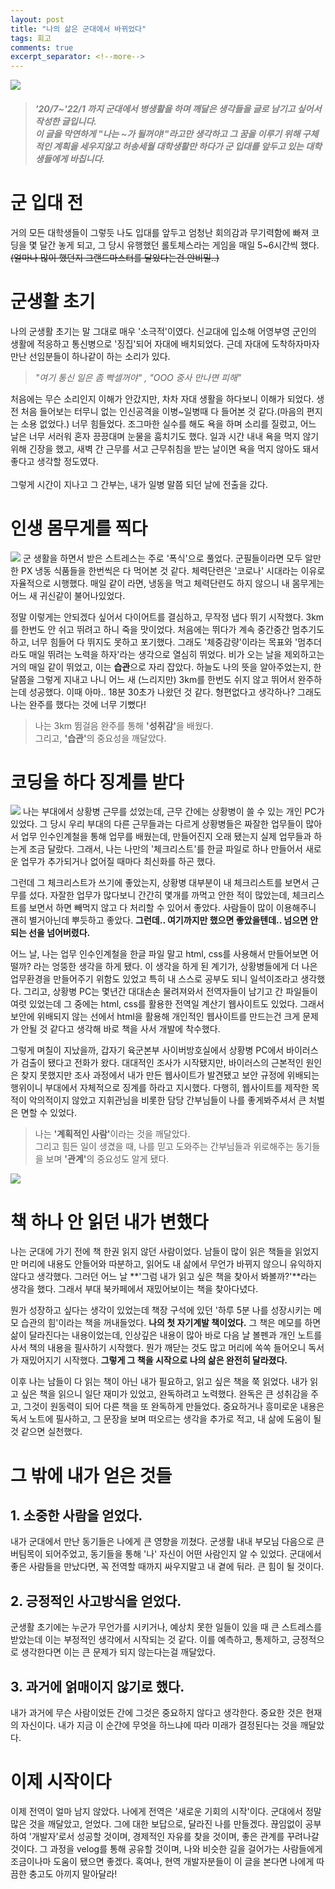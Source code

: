 ```yaml
---
layout: post
title: "나의 삶은 군대에서 바뀌었다"
tags: 회고
comments: true
excerpt_separator: <!--more-->
---
```


![](https://velog.velcdn.com/images/dongho18/post/adf0a56c-aa6c-4bbb-ab95-701036763596/%EA%B5%B0%EB%8C%80.png)

<Blockquote><h5><span style="color:gray">'20/7~'22/1 까지 군대에서 병생활을 하며 깨달은 생각들을 글로 남기고 싶어서 작성한 글입니다.<br>이 글을 막연하게 "나는 ~가 될꺼야!"라고만 생각하고 그 꿈을 이루기 위해 구체적인 계획을 세우지않고 허송세월 대학생활만 하다가 군 입대를 앞두고 있는 대학생들에게 바칩니다.</span></h5></Blockquote><!--more-->

<h1>군 입대 전</h1>
거의 모든 대학생들이 그렇듯 나도 입대를 앞두고 엄청난 회의감과 무기력함에 빠져 코딩을 몇 달간 놓게 되고, 그 당시 유행했던 롤토체스라는 게임을 매일 5~6시간씩 했다.<del>(얼마나 많이 했던지 그랜드마스터를 달았다는건 안비밀..)</del>

<h1>군생활 초기</h1>
나의 군생활 초기는 말 그대로 매우 '소극적'이였다. 신교대에 입소해 어영부영 군인의 생활에 적응하고 통신병으로 '징집'되어 자대에 배치되었다. 근데 자대에 도착하자마자 만난 선임분들이 하나같이 하는 소리가 있다.
  <Blockquote><em>"여기 통신 일은 좀 빡셀꺼야" , "OOO 중사 만나면 피해"</em></Blockquote>
처음에는 무슨 소리인지 이해가 안갔지만, 차차 자대 생활을 하다보니 이해가 되었다. 생전 처음 들어보는 터무니 없는 인신공격을 이병~일병때 다 들어본 것 같다.(마음의 편지는 소용 없었다.) 너무 힘들었다. 조그마한 실수를 해도 욕을 하며 소리를 질렀고, 어느 날은 너무 서러워 혼자 끙끙대며 눈물을 훔치기도 했다. 일과 시간 내내 욕을 먹지 않기 위해 긴장을 했고, 새벽 간 근무를 서고 근무취침을 받는 날이면 욕을 먹지 않아도 돼서 좋다고 생각할 정도였다. <br><br>그렇게 시간이 지나고 그 간부는, 내가 일병 말쯤 되던 날에 전출을 갔다.

<h1>인생 몸무게를 찍다</h1>
<img src="https://images.velog.io/images/dongho18/post/0530bd2b-4bef-4fa1-9c6c-0a887eea65b0/image.png">
군 생활을 하면서 받은 스트레스는 주로 '폭식'으로 풀었다. 군필들이라면 모두 알만한 PX 냉동 식품들을 한번씩은 다 먹어본 것 같다. 체력단련은 '코로나' 시대라는 이유로 자율적으로 시행했다. 매일 같이 라면, 냉동을 먹고 체력단련도 하지 않으니 내 몸무게는 어느 새 귀신같이 불어나있었다.

정말 이렇게는 안되겠다 싶어서 다이어트를 결심하고, 무작정 냅다 뛰기 시작했다. 3km를 한번도 안 쉬고 뛰려고 하니 죽을 맛이었다. 처음에는 뛰다가 계속 중간중간 멈추기도 하고, 너무 힘들어 다 뛰지도 못하고 포기했다. 그래도 '체중감량'이라는 목표와 '멈추더라도 매일 뛰려는 노력을 하자'라는 생각으로 열심히 뛰었다. 비가 오는 날을 제외하고는 거의 매일 같이 뛰었고, 이는 **습관**으로 자리 잡았다. 하늘도 나의 뜻을 알아주었는지, 한달쯤을 그렇게 지내고 나니 어느 새 (느리지만) 3km를 한번도 쉬지 않고 뛰어서 완주하는데 성공했다. 이때 아마.. 18분 30초가 나왔던 것 같다. 형편없다고 생각하나? 그래도 나는 완주를 했다는 것에 너무 기뻤다!<br>

> 나는 3km 뜀걸음 완주를 통해 <b>'성취감'</b>을 배웠다.<br>그리고, <b>'습관'</b>의 중요성을 깨달았다.

<h1>코딩을 하다 징계를 받다</h1>
<img src="https://images.velog.io/images/dongho18/post/2e365ac3-cf70-461f-9251-1ea673ed3582/image.png">
나는 부대에서 상황병 근무를 섰었는데, 근무 간에는 상황병이 쓸 수 있는 개인 PC가 있었다. 그 당시 우리 부대의 다른 근무들과는 다르게 상황병들은 짜잘한 업무들이 많아서 업무 인수인계철을 통해 업무를 배웠는데, 만들어진지 오래 됐는지 실제 업무들과 하는게 조금 달랐다. 그래서, 나는 나만의 '체크리스트'를 한글 파일로 하나 만들어서 새로운 업무가 추가되거나 없어질 때마다 최신화를 하곤 했다.

그런데 그 체크리스트가 쓰기에 좋았는지, 상황병 대부분이 내 체크리스트를 보면서 근무를 섰다. 자잘한 업무가 많다보니 간간히 몇개를 까먹고 안한 적이 많았는데, 체크리스트를 보면서 하면 빼먹지 않고 다 처리할 수 있어서 좋았다. 사람들이 많이 이용해주니 괜히 별거아닌데 뿌듯하고 좋았다. <b>그런데.. 여기까지만 했으면 좋았을텐데.. 넘으면 안되는 선을 넘어버렸다.</b>

어느 날, 나는 업무 인수인계철을 한글 파일 말고 html, css를 사용해서 만들어보면 어떨까? 라는 엉뚱한 생각을 하게 됐다. 이 생각을 하게 된 계기가, 상황병들에게 더 나은 업무환경을 만들어주기 위함도 있었고 특히 내 스스로 공부도 되니 일석이조라고 생각했다. 그리고, 상황병 PC는 몇년간 대대손손 물려져와서 전역자들이 남기고 간 파일들이 여럿 있었는데 그 중에는 html, css를 활용한 전역일 계산기 웹사이트도 있었다. 그래서 보안에 위배되지 않는 선에서 html을 활용해 개인적인 웹사이트를 만드는건 크게 문제가 안될 것 같다고 생각해 바로 책을 사서 개발에 착수했다.

그렇게 며칠이 지났을까, 갑자기 육군본부 사이버방호실에서 상황병 PC에서 바이러스가 검출이 됐다고 전화가 왔다. 대대적인 조사가 시작됐지만, 바이러스의 근본적인 원인은 찾지 못했지만 조사 과정에서 내가 만든 웹사이트가 발견됐고 보안 규정에 위배되는 행위이니 부대에서 자체적으로 징계를 하라고 지시했다. 다행히, 웹사이트를 제작한 목적이 악의적이지 않았고 지휘관님을 비롯한 담당 간부님들이 나를 좋게봐주셔서 큰 처벌은 면할 수 있었다.<br>

<blockquote>나는 <b>'계획적인 사람'</b>이라는 것을 깨달았다.<br>그리고 힘든 일이 생겼을 때, 나를 믿고 도와주는 간부님들과 위로해주는 동기들을 보며 <b>'관계'</b>의 중요성도 알게 됐다.</blockquote>

<img src="https://images.velog.io/images/dongho18/post/d809db57-2f6c-4a34-acbb-0406a121be31/image.png">
<h1>책 하나 안 읽던 내가 변했다</h1>

나는 군대에 가기 전에 책 한권 읽지 않던 사람이었다. 남들이 많이 읽은 책들을 읽었지만 머리에 내용도 안들어와 따분하고, 읽어도 내 삶에서 무언가 바뀌지 않으니 유익하지 않다고 생각했다. 그러던 어느 날 **'그럼 내가 읽고 싶은 책을 찾아서 봐볼까?'**라는 생각을 했다. 그래서 부대 북카페에서 재밌어보이는 책을 찾아다녔다.

뭔가 성장하고 싶다는 생각이 있었는데 책장 구석에 있던 '하루 5분 나를 성장시키는 메모 습관의 힘'이라는 책을 꺼내들었다. **나의 첫 자기계발 책이었다.** 그 책은 메모를 하면 삶이 달라진다는 내용이었는데, 인상깊은 내용이 많아 바로 다음 날 볼펜과 개인 노트를 사서 책의 내용을 필사하기 시작했다. 뭔가 깨닫는 것도 많고 머리에 쏙쏙 들어오니 독서가 재밌어지기 시작했다. **그렇게 그 책을 시작으로 나의 삶은 완전히 달라졌다.**

이후 나는 남들이 다 읽는 책이 아닌 내가 필요하고, 읽고 싶은 책을 쭉 읽었다. 내가 읽고 싶은 책을 읽으니 일단 재미가 있었고, 완독하려고 노력했다. 완독은 큰 성취감을 주고, 그것이 원동력이 되어 다른 책을 또 완독하게 만들었다.
중요하거나 흥미로운 내용은 독서 노트에 필사하고, 그 문장을 보며 떠오르는 생각을 추가로 적고, 내 삶에 도움이 될 것 같으면 실천했다.

<h1>그 밖에 내가 얻은 것들</h1>

## 1. 소중한 사람을 얻었다.

내가 군대에서 만난 동기들은 나에게 큰 영향을 끼쳤다. 군생활 내내 부모님 다음으로 큰 버팀목이 되어주었고, 동기들을 통해 '나' 자신이 어떤 사람인지 알 수 있었다. 군대에서 좋은 사람들을 만났다면, 꼭 전역할 때까지 싸우지말고 내 곁에 둬라. 큰 힘이 될 것이다.

## 2. 긍정적인 사고방식을 얻었다.

군생활 초기에는 누군가 무언가를 시키거나, 예상치 못한 일들이 있을 때 큰 스트레스를 받았는데 이는 부정적인 생각에서 시작되는 것 같다. 이를 예측하고, 통제하고, 긍정적으로 생각한다면 이는 큰 문제가 되지 않는다는걸 깨달았다.

## 3. 과거에 얽매이지 않기로 했다.

내가 과거에 무슨 사람이었든 간에 그것은 중요하지 않다고 생각한다. 중요한 것은 현재의 자신이다. 내가 지금 이 순간에 무엇을 하느냐에 따라 미래가 결정된다는 것을 깨달았다.

<h1>이제 시작이다</h1>
이제 전역이 얼마 남지 않았다. 나에게 전역은 '새로운 기회의 시작'이다. 군대에서 정말 많은 것을 깨달았고, 얻었다. 그에 대한 보답으로, 달라진 나를 만들겠다. 끊임없이 공부하여 '개발자'로서 성공할 것이며, 경제적인 자유를 찾을 것이며, 좋은 관계를 꾸려나갈 것이다. 그 과정을 velog를 통해 공유할 것이며, 나와 비슷한 길을 걸어가는 사람들에게 조금이나마 도움이 됐으면 좋겠다. 혹여나, 현역 개발자분들이 이 글을 본다면 나에게 따끔한 충고도 아끼지 말아달라!
